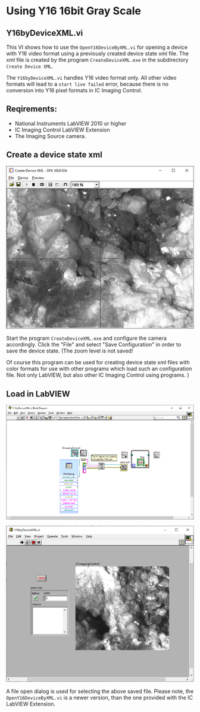 # Using Y16 16bit Gray Scale
## Y16byDeviceXML.vi
This  VI shows how to use the `OpenY16DeviceByXML.vi` for opening a device with Y16 video format using a previously created device state xml file. The xml file is created by the program `CreateDeviceXML.exe` in the subdirectory `Create Device XML`.

The `Y16byDeviceXML.vi` handles Y16 video format only. All other video formats will lead to a `start live failed` error, because there is no conversion into Y16 pixel formats in IC Imaging Control.

## Reqirements:
* National Instruments LabVIEW 2010 or higher
* IC Imaging Control LabVIEW Extension
* The Imaging Source camera.
  
## Create a device state xml
![Blockdiagram](xmlcreator.png)

Start the program `CreateDeviceXML.exe` and configure the camera accordingly. Click the "File" and select "Save Configuration" in order to save the device state. (The zoom level is not saved!

Of course this program can be used for creating device state xml files with color formats for use with other programs which load such an configuration file. Not only LabVIEW, but also other IC Imaging Control using programs. )

## Load in LabVIEW
![Blockdiagram](blockdiagram.png)

![Front Panel](frontpanel.png)

A file open dialog is used for selecting the above saved file. Please note, the `OpenY16DeviceByXML.vi` is a newer version, than the one provided with the IC LabVIEW Extension. 

